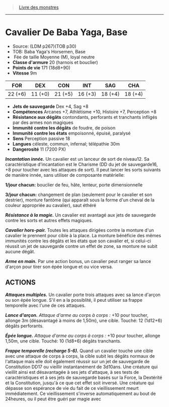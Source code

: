 ﻿> [Livre des monstres](tome_of_beasts.md)

---

# Cavalier De Baba Yaga, Base

- Source: (LDM p267)(TOB p30)
- TOB: Baba Yaga's Horsemen, Base
-  Fée de taille Moyenne (M), loyal neutre
- **Classe d'armure** 20 (harnois et bouclier)
- **Points de vie** 171 (18d8+90)
- **Vitesse** 9m

|FOR|DEX|CON|INT|SAG|CHA|
|---|---|---|---|---|---|
|22 (+6)|11 (+0)|21 (+5)|16 (+3)|18 (+4)|18 (+4)|

- **Jets de sauvegarde** Dex +4, Sag +8
- **Compétences** Arcanes +7, Athlétisme +10, Histoire +7, Perception +8
- **Résistance aux dégâts** contondants, perforants et tranchants infligés par des armes non magiques
- **Immunité contre les dégâts** de foudre, de poison
- **Immunité contre les états** empoisonné, épuisé, paralysé
- **Sens** Perception passive 18
- **Langues** céleste, commun, infernal; télépathie 30m
- **Dangerosité** 11 (7200 PX)

**_Incantation innée._** Un cavalier est un lanceur de sort de niveau12. Sa caractéristique d'incantation est le Charisme (DD du jet de sauvegarde16, +8 pour toucher avec les attaques de sort). Il peut lancer les sorts suivants de manière innée, sans utiliser de composante matérielle:

**1/jour chacun:** bouclier de feu, hâte, lenteur, porte dimensionnelle

**3/jour chacun:** changement de plan (seulement pour le cavalier et son destrier), monture fantôme (qui apparaît sous la forme d'un cheval de la couleur appropriée au cavalier), saut éthéré

**_Résistance à la magie._** Un cavalier est avantagé aux jets de sauvegarde contre les sorts et autres effets magiques.

**_Cavalier hors-pair._** Toutes les attaques dirigées contre la monture d'un cavalier le prennent pour cible à la place. La monture bénéficie des mêmes immunités contre les dégâts et les états que son cavalier et, si celui-ci réussit un jet de sauvegarde contre un effet de zone, sa monture ne subit aucune dégât.

**_Arme en main._** Par une action bonus, un cavalier peut ranger sa lance d'arçon pour tirer son épée longue et ou vice versa.

## ACTIONS

**_Attaques multiples._** Un cavalier porte trois attaques avec sa lance d'arçon ou son épée longue. S'il en a la possiblité, il peut utiliser sa frappe temporelle avec l'une de ces attaques.

**_Lance d'arçon._** _Attaque d'arme au corps à corps :_ +10 pour toucher, allonge 3m (désavantagé à moins de 1,50m), une cible. Touché: 12 (1d12+6) dégâts perforants.

**_Épée longue._** _Attaque d'arme au corps à corps :_ +10 pour toucher, allonge 1,50m, une cible. Touché: 10 (1d8+6) dégâts tranchants.

**_Frappe temporelle (recharge 5-6)._** Quand un cavalier touche une cible avec une attaque de corps à corps, la cible subit les dégâts normaux de l'attaque mais elle doit également réussir sur un jet de sauvegarde de Constitution DD17 ou vieillir instantanément de 3d10ans. Une créature qui vieillit ainsi est désavantagée à ses jets d'attaque, à ses tests de caractéristiques et à ses jets de sauvegarde basés sur la Force, la Dextérité et la Constitution, jusqu'à ce que cet effet soit inversé. Une créature qui dépasse son espérance de vie du fait de ce vieillissement meurt immédiatement. Ce vieillissement s'inverse automatiquement au bout de 24heures, ou il peut être guéri par magie avec

